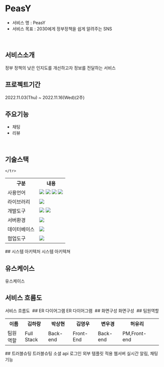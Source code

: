 # PeasY
* 서비스 명 : PeasY
* 서비스 목표 : 2030에게 정부정책을 쉽게 알려주는 SNS
<br>

## 서비스소개
정부 정책의 낮은 인지도를 개선하고자 정보를 전달하는 서비스
<br>

## 프로젝트기간
2022.11.03(Thu) ~ 2022.11.16(Wed)(2주)
<br>

## 주요기능
* 채팅
* 리뷰
<br>

## 기술스택
<table>
  <tr>
    <th>구분</th>
    <th>내용</th>
  </tr>
  <tr>
    <td>사용언어</td>
    <td>
         <img src="https://img.shields.io/badge/Java-007396?style=for-the-badge&logo=java&logoColor=white"/>
         <img src="https://img.shields.io/badge/HTML5-E34F26?style=for-the-badge&logo=HTML5&logoColor=white"/>
         <img src="https://img.shields.io/badge/CSS3-1572B6?style=for-the-badge&logo=CSS3&logoColor=white"/>
         <img src="https://img.shields.io/badge/JavaScript-F7DF1E?style=for-the-badge&logo=JavaScript&logoColor=white"/>
    </td>
  </tr>
  <tr>
    <td>라이브러리</td>
    <td>
        <img src="https://img.shields.io/badge/BootStrap-7952B3?style=for-the-badge&logo=BootStrap&logoColor=white"/>
    </td>
  </tr>
  <tr>
      <td>개발도구</td>
      <td>
          <img src="https://img.shields.io/badge/Eclipse-2C2255?style=for-the-badge&logo=Eclipse&logoColor=white"/>
          <img src="https://img.shields.io/badge/VSCode-007ACC?style=for-the-badge&logo=VisualStudioCode&logoColor=white"/>
      </td>
  </tr>
   <tr>
      <td>서버환경</td>
      <td>
         <img src="https://img.shields.io/badge/Apache Tomcat-D22128?style=for-the-badge&logo=Apache Tomcat&logoColor=white"/>
      </td>
  </tr>
  <tr>
        <td>데이터베이스</td>
        <td>
          <img src="https://img.shields.io/badge/Oracle 11g-F80000?style=for-the-badge&logo=Oracle&logoColor=white"/>
        </td>
    </tr>
   <tr>
        <td>협업도구</td>
        <td><img src="https://img.shields.io/badge/GitHub-181717?style=for-the-badge&logo=GitHub&logoColor=white"/></td>
        
    </tr>
</table>
## 시스템 아키텍처
<tr>
  <td> 시스템 아키텍쳐</td>
  <td><img scr=""></td>
</tr>

## 유스케이스
<tr>
  <td> 유스케이스</td>
  <td><img scr=""></td>
</tr>

## 서비스 흐름도
<tr>
  <td>서비스 흐름도</td>
  <td><img scr=""></td>
</tr>
## ER 다이어그램
<tr>
  <td>ER 다이어그램</td>
  <td><img scr=""></td>
</tr>
## 화면구성
<tr>
  <td>화면구성</td>
  <td><img scr=""></td>
</tr>
## 팀원역할
<table>
  <tr>
    <th> 이름 </th>
    <th>김하랑</th>
    <th>박상현</th>
    <th>김영우</th>
    <th>변우경</th>
    <th>허유리</th>
    <th><img scr=""></th>
  </tr>
  <tr>
    <td>팀원역할</td>
    <td>Full Stack</td>
    <td>Back-end</td>
    <td>Front-End</td>
    <td>Back-end</td>
    <td>PM,Front-end</td>
  </tr>
</table>
## 트러블슈팅

<tr>
  <td>트러블슈팅</td>
  <td>소셜 api 로그인</td>
  <td>외부 템플릿 적용</td>
  <td>웹서버 실시간 알림, 채팅 기능</td>


</tr>
